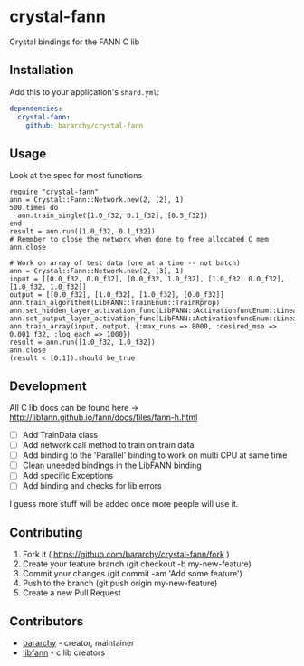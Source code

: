 # crystal-fann

Crystal bindings for the FANN C lib

## Installation

Add this to your application's `shard.yml`:

```yaml
dependencies:
  crystal-fann:
    github: bararchy/crystal-fann
```

## Usage

Look at the spec for most functions

```crystal
require "crystal-fann"
ann = Crystal::Fann::Network.new(2, [2], 1)
500.times do
  ann.train_single([1.0_f32, 0.1_f32], [0.5_f32])
end
result = ann.run([1.0_f32, 0.1_f32])
# Remmber to close the network when done to free allocated C mem
ann.close
```

```crystal
# Work on array of test data (one at a time -- not batch)
ann = Crystal::Fann::Network.new(2, [3], 1)
input = [[0.0_f32, 0.0_f32], [0.0_f32, 1.0_f32], [1.0_f32, 0.0_f32], [1.0_f32, 1.0_f32]]
output = [[0.0_f32], [1.0_f32], [1.0_f32], [0.0_f32]]
ann.train_algorithem(LibFANN::TrainEnum::TrainRprop)
ann.set_hidden_layer_activation_func(LibFANN::ActivationfuncEnum::Linear)
ann.set_output_layer_activation_func(LibFANN::ActivationfuncEnum::Linear)
ann.train_array(input, output, {:max_runs => 8000, :desired_mse => 0.001_f32, :log_each => 1000})
result = ann.run([1.0_f32, 1.0_f32])
ann.close
(result < [0.1]).should be_true
```

## Development
All C lib docs can be found here -> http://libfann.github.io/fann/docs/files/fann-h.html  

- [ ] Add TrainData class  
- [ ] Add network call method to train on train data  
- [ ] Add binding to the 'Parallel' binding to work on multi CPU at same time  
- [ ] Clean uneeded bindings in the LibFANN binding  
- [ ] Add specific Exceptions  
- [ ] Add binding and checks for lib errors  

I guess more stuff will be added once more people will use it.  

## Contributing

1. Fork it ( https://github.com/bararchy/crystal-fann/fork )
2. Create your feature branch (git checkout -b my-new-feature)
3. Commit your changes (git commit -am 'Add some feature')
4. Push to the branch (git push origin my-new-feature)
5. Create a new Pull Request

## Contributors

- [bararchy](https://github.com/bararchy) - creator, maintainer
- [libfann](https://github.com/libfann/fann) - c lib creators
